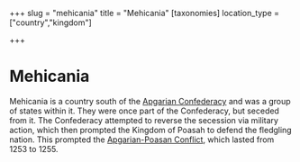 +++
slug = "mehicania"
title = "Mehicania"
[taxonomies]
location_type = ["country","kingdom"]

+++
# Mehicania

Mehicania is a country south of the [Apgarian Confederacy](@/locations/apgar.md) and was a group of states within it. They were once part of the Confederacy, but seceded from it. The Confederacy attempted to reverse the secession via military action, which then prompted the Kingdom of Poasah to defend the fledgling nation. This prompted the [Apgarian-Poasan Conflict](@/events/poasan-apgarian-conflict/_index.md), which lasted from 1253 to 1255.


